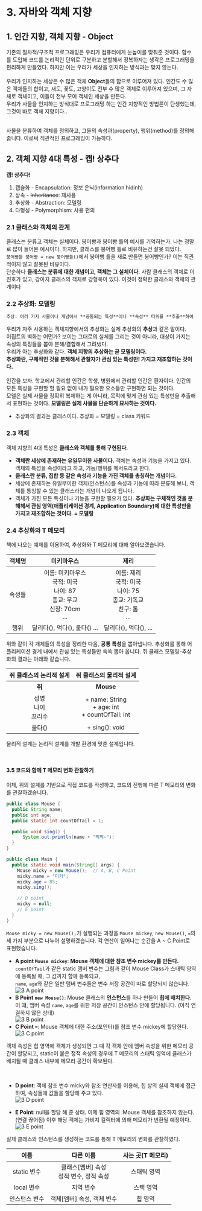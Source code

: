 # 3. 자바와 객체 지향
## 1. 인간 지향, 객체 지향 - Object
기존의 절차적/구조적 프로그래밍은 우리가 컴퓨터에게 눈높이를 맞춰준 것이다. 함수를 도입해 코드를 논리적인 단위로 구분하고 분할해서 정복하자는 생각은 프로그래밍을 편리하게 만들었다. 하지만 이는 우리가 세상을 인지하는 방식과는 맞지 않는다. <br> <br> 우리가 인지하는 세상은 수 많은 객체 **Object**들의 합으로 이루어져 있다. 인간도 수 많은 객체들의 합이고, 새도, 꽃도, 고양이도 전부 수 많은 객체로 이루어져 있으며, 그 자체로 객체이고, 이들이 전부 모여 객체인 세상을 만든다. <br> 우리가 사물을 인지하는 방식대로 프로그래밍 하는 인간 지향적인 방법론이 탄생했는데, 그것이 바로 객체 지향이다.. <br> <br>


사물을 분류하여 객체를 정의하고, 그들의 속성과(property), 행위(method)를 정의해줍니다. 이로써 직관적인 프로그래밍이 가능하다.

## 2. 객체 지향 4대 특성 - 캡! 상추다
**캡! 상추다!**
1. 캡슐화 - Encapsulation: 정보 은닉(information hidinh)
2. 상속 - ~~Inheritance~~: 재사용
3. 추상화 - Abstraction: 모델링
4. 다형성 - Polymorphism: 사용 편의

### 2.1 클래스와 객체의 관계
클래스는 분류고 객체는 실체이다. 붕어빵과 붕어빵 틀의 예시를 기억하는가. 나는 정말로 많이 들어본 예시이다. 하지만, 클래스를 붕어빵 틀로 비유하는건 잘못 되었다. <br>
`붕어빵틀 붕어빵 = new 붕어빵틀()`에서 붕어빵 틀을 새로 만들면 붕어빵인가? 이는 직관적이지 않고 잘못된 비유이다. <br>
단순하다 **클래스는 분류에 대한 개념이고, 객체는 그 실체이다.** 사람 클래스의 객체로 이진호가 있고, 강아지 클래스의 객체로 강형욱이 있다. 이것이 정확한 클래스와 객체의 관계이다

### 2.2 추상화: 모델링
```markdown
추상: 여러 가지 사물이나 개념에서 **공통되는 특성**이나 **속성** 따위를 **추출**하여 파악하는 작용
```
우리가 자주 사용하는 객체지향에서의 추상화는 실제 추상화의 **추상**과 같은 말이다. <br> 이집트의 벽화는 어떤가? 보이는 그대로의 실체를 그리는 것이 아니라, 대상이 가지는 속성의 특징들을 뽑아 분해/결합해서 그려냈다. <br> 우리가 아는 추상화와 같다. **객체 지향의 추상화는 곧 모델링이다.** <br> **추상화란, 구체적인 것을 분해해서 관찰자가 관심 있는 특성만! 가지고 재조합하는 것이다.** <br> <br> 인간을 보자. 학교에서 관리할 인간은 학생, 병원에서 관리할 인간은 환자이다. 인간의 모든 특성을 구현할 할 필요 없이 내가 필요한 요소들만 구현하면 되는 것이다. <br> 모델은 실제 사물을 정확히 복제하는 게 아니라, 목적에 맞게 관심 있는 특성만을 추출해서 표현하는 것이다. **모델링은 실제 사물을 단순하게 묘사하는 것이다.**
- 추상화의 결과는 클래스이다. 추상화 = 모델링 = class 키워드

### 2.3 객체
객체 지향의 4대 특성은 **클래스와 객체를 통해 구현된다.** <br>
- **객체란 세상에 존재하는 유일무이한 사물이다.** 객체는 속성과 기능을 가지고 있다. 객체의 특성을 속성이라고 하고, 기능/행위를 메서드라고 한다.<br>
- **클래스란 분류, 집합 등 같은 속성과 기능을 가진 객체를 총칭하는 개념이다.**
- 세상에 존재하는 유일무이한 객체(인스턴스)를 속성과 기능에 따라 분류해 보니, 객체를 통칭할 수 있는 클래스라는 개념이 나오게 됩니다.
- 객체가 가진 모든 특성이나 기능을 구현할 필요가 없다. **추상화는 구체적인 것을 분해해서 관심 영역(애플리케이션 경계, Application Boundary)에 대한 특성만을 가지고 재조합하는 것이다. = 모델링** 


### 2.4 추상화와 T 메모리
책에 나오는 예제를 이용하여, 추상화와 T 메모리에 대해 알아보겠습니다. <br>

| 객체명 |                                        미키마우스                                        |                                        제리                                        |
| :----: | :--------------------------------------------------------------------------------------: | :--------------------------------------------------------------------------------: |
| 속성들 | 이름: 미키마우스 <br>국적: 미국 <br>나이: 87 <br>종교: 무교 <br>신장: 70cm <br> ... <br> | 이름: 제리 <br>국적: 미국 <br>나이: 75 <br>종교: 기독교 <br>친구: 톰 <br> ... <br> |
|  행위  |                               달리다(), 먹다(), 울다() ...                               |                               달리다(), 먹다(), ...                                |

위와 같이 각 개체들의 특성을 정리한 다음, **공통 특성**을 뽑아냅니다. 추상화를 통해 어플리케이션 경계 내에서 관심 있는 특성들만 쏙쏙 뽑아 옵니다. 쥐 클래스 모델링-추상화의 결과는 아래와 같습니다.

|     쥐 클래스의 논리적 설계     |                쥐 클래스의 물리적 설계                 |
| :-----------------------------: | :----------------------------------------------------: |
|             **쥐**              |                       **Mouse**                        |
| 성명 <br> 나이 <br> 꼬리수 <br> | + name: String <br> + age: int <br> + countOfTail: int |
|             울다()              |                     + sing(): void                     |

물리적 설계는 논리적 설계를 개발 환경에 맞춘 설계입니다.

<br>

#### 3.5 코드와 함께 T 메모리 변화 관찰하기
이제, 위의 설계를 기반으로 직접 코드를 작성하고, 코드의 진행에 따른 T 메모리의 변화를 관찰하겠습니다.
```java
public class Mouse {
  public String name;
  public int age;
  public static int countOfTail = 1;

  public void sing() {
      System.out.println(name + "찍찍~");
  }
}
```
```java
public class Main {
  public static void main(String[] args) {
    Mouse micky = new Mouse();  // A, B, C Point
    micky.name = "미키";
    micky.age = 85;
    micky.sing();

    // D point
    micky = null;
    // E point
  }
}
```
`Mouse micky = new Mouse();`가 실행되는 과정을
`Mouse mickey`, `new Mouse()`, `=`의 세 가지 부분으로 나누어 설명하겠습니다. 각 연산이 일어나는 순간을 A ~ C Point로 표현했습니다. 

- **A point `Mouse mickey`**: **Mouse 객체에 대한 참조 변수 mickey를 만든다.** <br> `countOfTail`과 같은 static 맴버 변수는 그림과 같이 Mouse Class가 스태틱 영역에 등록될 때, 그 값까지 함께 등록되고, <br> `name`, `age`와 같은 일반 맴버 변수들은 변수 저장 공간이 따로 할당되지 않습니다. ![3  A point](https://user-images.githubusercontent.com/71186266/192167004-29ca89ab-b2ba-4aa5-83b2-3aa701a92523.png)
- **B Point `new Mouse()`**: Mouse 클래스의 **인스턴스**를 하나 만들어 **힙에 배치한다.** 이 떄, 맴버 속성 `name`, `age`를 위한 저장 공간이 인스턴스 안에 할당됩니다. (아직 연결하지 않은 상태) <br> ![3  B point](https://user-images.githubusercontent.com/71186266/192167005-bdef525b-b0d5-4f25-a692-cdd3405624cb.png)
- **C Point `=`**: Mouse 객체에 대한 주소(포인터)를 참조 변수 mickey에 할당한다. <br> ![3  C point](https://user-images.githubusercontent.com/71186266/192167006-3e3f911c-0627-4cf4-8f8f-f020ed4d34a0.png)

객체 속성은 힙 영역에 객체가 생성되면 그 때 각 객체 안에 맴버 속성을 위한 메모리 공간이 할당되고, static이 붙은 정적 속성의 경우에 T 메모리의 스태틱 영억에 클래스가 배치될 때 클래스 내부에 메모리 공간이 확보된다.

<br>

- **D point**: 객체 참조 변수 micky와 참조 연산자를 이용해, 힙 상의 실제 객체에 접근하여, 속성들에 값들을 할당해 주고 있다. <br> ![3  D point](https://user-images.githubusercontent.com/71186266/192167007-3852a8f0-fcd0-415c-b4ab-0638a9182985.png)

- **E Point**: null을 할당 해 준 상태. 이제 힙 영역의 :Mouse 객체를 참조하지 않는다. (연결 끊어짐) 이후 해당 객체는 가비지 컬렉터에 의해 메모리가 반환될 예정이다. <br> ![3  E point](https://user-images.githubusercontent.com/71186266/192167008-39b888af-89f4-4847-b0c2-2c0d0641a5f4.png)

실제 클래스와 인스턴스를 생성하는 코드를 통해 T 메모리의 변화를 관찰하였다.

|     이름      |                  다른 이름                  | 사는 곳(T 메모리) |
| :-----------: | :-----------------------------------------: | :---------------: |
|  static 변수  | 클래스[멤버] 속성 <br> 정적 변수, 정적 속성 |    스태틱 영역    |
|  local 변수   |                  지역 변수                  |     스택 영역     |
| 인스턴스 변수 |         객체[멤버] 속성, 객체 변수          |      힙 영역      |
